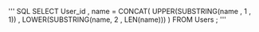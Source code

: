 ''' SQL
SELECT    User_id 
        , name = CONCAT(  UPPER(SUBSTRING(name , 1 , 1)) 
                        , LOWER(SUBSTRING(name, 2 , LEN(name))) 
                       )
FROM Users
;
'''
